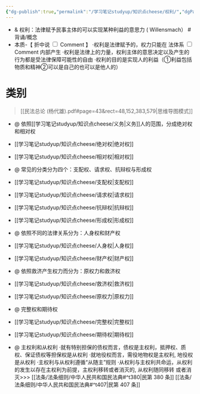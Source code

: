 ```yaml
---
{"dg-publish":true,"permalink":"/学习笔记studyup/知识点cheese/权利/","dgPassFrontmatter":true,"created":"2024-07-16T09:43:13.967+08:00","updated":"2024-09-30T11:34:35.369+08:00"}
---
```


- & 权利：法律赋予民事主体的可以实现某种利益的意思力 ( Willensmach） #背诵/概念
- 本质-【<label class="ob-comment" title="融合了法⼒说与利益说的权利概念" style=""> 折中说 <input type="checkbox"> <span style=""> Comment </span></label>】 
·权利是法律赋予的，权力只能在<label class="ob-comment" title="其中的法应该作宽泛理解
不仅包括制定法规则的明文规定，还包括作为制定法规则体系之基础的法价值原则以及习惯法、法官法等" style=""> 法体系 <input type="checkbox"> <span style=""> Comment </span></label>内部产生 
·权利是法律上的力量，权利主体的意思决定以及产生的行为都是受法律保障可能性的自由
·权利的目的是实现人的利益（①利益包括物质和精神②可以是自己的也可以是他人的）
# 类别
> [[民法总论 (杨代雄).pdf#page=43&rect=48,152,383,579|思维导图模式]]
- @ 依照[[学习笔记studyup/知识点cheese/义务\|义务]]人的范围，分成绝对权和相对权
- [[学习笔记studyup/知识点cheese/绝对权\|绝对权]]
- [[学习笔记studyup/知识点cheese/相对权\|相对权]]

- @ 常见的分类分为四个：支配权、请求权、抗辩权与形成权
- [[学习笔记studyup/知识点cheese/支配权\|支配权]]
- [[学习笔记studyup/知识点cheese/请求权\|请求权]]
- [[学习笔记studyup/知识点cheese/抗辩权\|抗辩权]]
- [[学习笔记studyup/知识点cheese/形成权\|形成权]]

- @ 依照不同的法律关系分为：人身权和财产权
- [[学习笔记studyup/知识点cheese/人身权\|人身权]]
- [[学习笔记studyup/知识点cheese/财产权\|财产权]]

- @ 依照救济产生权力而分为：原权力和救济权
- [[学习笔记studyup/知识点cheese/救济权\|救济权]]
- [[学习笔记studyup/知识点cheese/原权力\|原权力]]

- @ 完整权和期待权
- [[学习笔记studyup/知识点cheese/完整权\|完整权]]
- [[学习笔记studyup/知识点cheese/期待权\|期待权]]

- @ 主权利和从权利
·就有特别担保的债权而言，债权是主权利，抵押权、质权、保证债权等担保权是从权利
·就地役权而言，需役地物权是主权利, 地役权是从权利
·主权利与从权利遵循“从随主”规则
·从权利与主权利共命运，从权利的发生以存在主权利为前提，主权利移转或者消灭的, 从权利随同移转 或者消灭>>> [[法条/法条细则/中华人民共和国民法典#^t380\|民第 380 条]] [[法条/法条细则/中华人民共和国民法典#^t407\|民第 407 条]]
